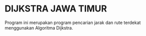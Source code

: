 <h1>DIJKSTRA JAWA TIMUR</h1>
<p>Program ini merupakan program pencarian jarak dan rute terdekat menggunakan Algoritma Dijkstra.</p>
